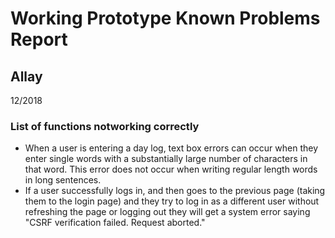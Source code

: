 # Working Prototype Known Problems Report
## Allay
12/2018

### List of functions notworking correctly
* When a user is entering a day log, text box errors can occur when they enter single words with a substantially large number of characters in that word. This error does not occur when writing regular length words in long sentences.
* If a user successfully logs in, and then goes to the previous page (taking them to the login page) and they try to log in as a different user without refreshing the page or logging out they will get a system error saying "CSRF verification failed. Request aborted."
